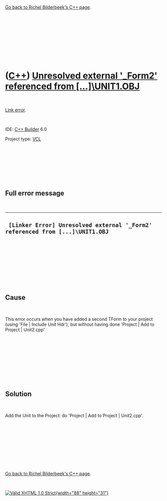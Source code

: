 

[Go back to Richel Bilderbeek's C++ page](Cpp.htm).

 

 

 

 

 

([C++](Cpp.htm)) [Unresolved external '\_Form2' referenced from \[...\]\\UNIT1.OBJ](CppLinkErrorUnresolvedExternal_Form2.htm)
=============================================================================================================================

 

[Link error](CppLinkError.htm).

 

IDE: [C++ Builder](CppBuilder.htm) 6.0

Project type: [VCL](CppVcl.htm)

 

 

 

 

Full error message
------------------

 

  --------------------------------------------------------------------------------
  ` [Linker Error] Unresolved external '_Form2' referenced from [...]\UNIT1.OBJ`
  --------------------------------------------------------------------------------

 

 

 

 

 

Cause
-----

 

This error occurs when you have added a second TForm to your project
(using 'File | Include Unit Hdr'), but without having done 'Project |
Add to Project | Unit2.cpp'

 

 

 

 

 

Solution
--------

 

Add the Unit to the Project: do 'Project | Add to Project | Unit2.cpp'.

 

 

 

 

 

[Go back to Richel Bilderbeek's C++ page](Cpp.htm).



 

[![Valid XHTML 1.0 Strict](valid-xhtml10.png){width="88"
height="31"}](http://validator.w3.org/check?uri=referer)
